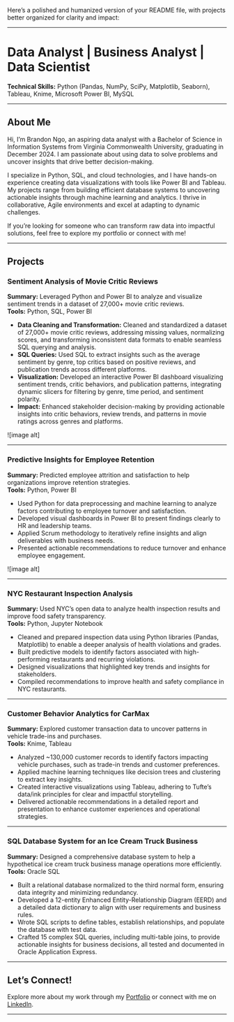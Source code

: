 Here’s a polished and humanized version of your README file, with projects better organized for clarity and impact:

---

# **Data Analyst | Business Analyst | Data Scientist**  
**Technical Skills:** Python (Pandas, NumPy, SciPy, Matplotlib, Seaborn), Tableau, Knime, Microsoft Power BI, MySQL  

---

## **About Me**  
Hi, I’m Brandon Ngo, an aspiring data analyst with a Bachelor of Science in Information Systems from Virginia Commonwealth University, graduating in December 2024. I am passionate about using data to solve problems and uncover insights that drive better decision-making.  

I specialize in Python, SQL, and cloud technologies, and I have hands-on experience creating data visualizations with tools like Power BI and Tableau. My projects range from building efficient database systems to uncovering actionable insights through machine learning and analytics. I thrive in collaborative, Agile environments and excel at adapting to dynamic challenges.  

If you’re looking for someone who can transform raw data into impactful solutions, feel free to explore my portfolio or connect with me!

---

## **Projects**  


### **Sentiment Analysis of Movie Critic Reviews**  
**Summary:** Leveraged Python and Power BI to analyze and visualize sentiment trends in a dataset of 27,000+ movie critic reviews.  
**Tools:** Python, SQL, Power BI  

- **Data Cleaning and Transformation:** Cleaned and standardized a dataset of 27,000+ movie critic reviews, addressing missing values, normalizing scores, and transforming inconsistent data formats to enable seamless SQL querying and analysis.  
- **SQL Queries:** Used SQL to extract insights such as the average sentiment by genre, top critics based on positive reviews, and publication trends across different platforms.  
- **Visualization:** Developed an interactive Power BI dashboard visualizing sentiment trends, critic behaviors, and publication patterns, integrating dynamic slicers for filtering by genre, time period, and sentiment polarity.  
- **Impact:** Enhanced stakeholder decision-making by providing actionable insights into critic behaviors, review trends, and patterns in movie ratings across genres and platforms.

![image alt]

---

### **Predictive Insights for Employee Retention**  
**Summary:** Predicted employee attrition and satisfaction to help organizations improve retention strategies.  
**Tools:** Python, Power BI  

- Used Python for data preprocessing and machine learning to analyze factors contributing to employee turnover and satisfaction.  
- Developed visual dashboards in Power BI to present findings clearly to HR and leadership teams.  
- Applied Scrum methodology to iteratively refine insights and align deliverables with business needs.  
- Presented actionable recommendations to reduce turnover and enhance employee engagement.  

![image alt]

---
### **NYC Restaurant Inspection Analysis**  
**Summary:** Used NYC’s open data to analyze health inspection results and improve food safety transparency.  
**Tools:** Python, Jupyter Notebook  

- Cleaned and prepared inspection data using Python libraries (Pandas, Matplotlib) to enable a deeper analysis of health violations and grades.  
- Built predictive models to identify factors associated with high-performing restaurants and recurring violations.  
- Designed visualizations that highlighted key trends and insights for stakeholders.  
- Compiled recommendations to improve health and safety compliance in NYC restaurants.

---

### **Customer Behavior Analytics for CarMax**  
**Summary:** Explored customer transaction data to uncover patterns in vehicle trade-ins and purchases.  
**Tools:** Knime, Tableau  

- Analyzed ~130,000 customer records to identify factors impacting vehicle purchases, such as trade-in trends and customer preferences.  
- Applied machine learning techniques like decision trees and clustering to extract key insights.  
- Created interactive visualizations using Tableau, adhering to Tufte’s data/ink principles for clear and impactful storytelling.  
- Delivered actionable recommendations in a detailed report and presentation to enhance customer experiences and operational strategies.

---

### **SQL Database System for an Ice Cream Truck Business**  
**Summary:** Designed a comprehensive database system to help a hypothetical ice cream truck business manage operations more efficiently.  
**Tools:** Oracle SQL  

- Built a relational database normalized to the third normal form, ensuring data integrity and minimizing redundancy.  
- Developed a 12-entity Enhanced Entity-Relationship Diagram (EERD) and a detailed data dictionary to align with user requirements and business rules.  
- Wrote SQL scripts to define tables, establish relationships, and populate the database with test data.  
- Crafted 15 complex SQL queries, including multi-table joins, to provide actionable insights for business decisions, all tested and documented in Oracle Application Express.

---

## **Let’s Connect!**  
Explore more about my work through my [Portfolio](https://ngobt.github.io/portfolio/) or connect with me on [LinkedIn](https://linkedin.com/in/brandonngo24).  

---
